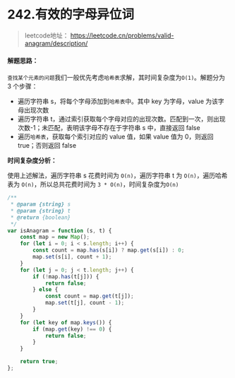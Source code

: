 # 242.有效的字母异位词

> leetcode地址： https://leetcode.cn/problems/valid-anagram/description/

#### **解题思路：**

`查找某个元素的问题`我们一般优先考虑`哈希表`求解，其时间复杂度为`O(1)`。解题分为 3 个步骤：

- 遍历字符串 s，将每个字母添加到`哈希表`中。其中 key 为字母，value 为该字母出现次数
- 遍历字符串 t，通过索引获取每个字母对应的出现次数。匹配到一次，则出现次数-1；未匹配，表明该字母不存在于字符串 s 中，直接返回 false
- 遍历`哈希表`，获取每个索引对应的 value 值，如果 value 值为 0，则返回 true；否则返回 false

**时间复杂度分析：**

使用上述解法，遍历字符串 s 花费时间为 `O(n)`，遍历字符串 t 为 `O(n)`，遍历哈希表为 `O(n)`，所以总共花费时间为 `3 * O(n)`，时间复杂度为`O(n)`

```js
/**
 * @param {string} s
 * @param {string} t
 * @return {boolean}
 */
var isAnagram = function (s, t) {
    const map = new Map();
    for (let i = 0; i < s.length; i++) {
        const count = map.has(s[i]) ? map.get(s[i]) : 0;
        map.set(s[i], count + 1);
    }
    for (let j = 0; j < t.length; j++) {
        if (!map.has(t[j])) {
            return false;
        } else {
            const count = map.get(t[j]);
            map.set(t[j], count - 1);
        }
    }
    for (let key of map.keys()) {
        if (map.get(key) !== 0) {
            return false;
        }
    }

    return true;
};
```

